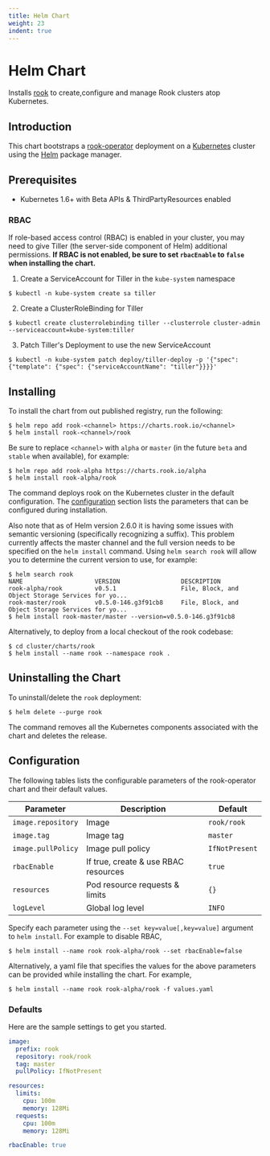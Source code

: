 ```yaml
---
title: Helm Chart
weight: 23
indent: true
---
```


# Helm Chart

Installs [rook](https://github.com/rook/rook) to create,configure and manage Rook clusters atop Kubernetes.

## Introduction

This chart bootstraps a [rook-operator](https://github.com/rook/rook) deployment on a [Kubernetes](http://kubernetes.io) cluster using the [Helm](https://helm.sh) package manager.

## Prerequisites

- Kubernetes 1.6+ with Beta APIs & ThirdPartyResources enabled

### RBAC

If role-based access control (RBAC) is enabled in your cluster, you may need to give Tiller (the server-side component of Helm) additional permissions. **If RBAC is not enabled, be sure to set `rbacEnable` to `false` when installing the chart.**

1. Create a ServiceAccount for Tiller in the `kube-system` namespace
  ```console
  $ kubectl -n kube-system create sa tiller
  ```

2. Create a ClusterRoleBinding for Tiller
  ```console
  $ kubectl create clusterrolebinding tiller --clusterrole cluster-admin --serviceaccount=kube-system:tiller
  ```

3. Patch Tiller's Deployment to use the new ServiceAccount
  ```console
  $ kubectl -n kube-system patch deploy/tiller-deploy -p '{"spec": {"template": {"spec": {"serviceAccountName": "tiller"}}}}'
  ```

## Installing

To install the chart from out published registry, run the following:

```console
$ helm repo add rook-<channel> https://charts.rook.io/<channel>
$ helm install rook-<channel>/rook
```

Be sure to replace `<channel>` with `alpha` or `master` (in the future `beta` and `stable` when available), for example:

```console
$ helm repo add rook-alpha https://charts.rook.io/alpha
$ helm install rook-alpha/rook
```

The command deploys rook on the Kubernetes cluster in the default configuration. The [configuration](#configuration) section lists the parameters that can be configured during installation.

Also note that as of Helm version 2.6.0 it is having some issues with semantic versioning (specifically recognizing a suffix). This problem currently affects the master channel and the full version needs to be specified on the `helm install` command. Using `helm search rook` will allow you to determine the current version to use, for example: 

```console
$ helm search rook
NAME                    VERSION                 DESCRIPTION
rook-alpha/rook         v0.5.1                  File, Block, and Object Storage Services for yo...
rook-master/rook        v0.5.0-146.g3f91cb8     File, Block, and Object Storage Services for yo...
$ helm install rook-master/master --version=v0.5.0-146.g3f91cb8
```

Alternatively, to deploy from a local checkout of the rook codebase:

```console
$ cd cluster/charts/rook
$ helm install --name rook --namespace rook .
```

## Uninstalling the Chart

To uninstall/delete the `rook` deployment:

```console
$ helm delete --purge rook
```

The command removes all the Kubernetes components associated with the chart and deletes the release.

## Configuration

The following tables lists the configurable parameters of the rook-operator chart and their default values.

| Parameter          | Description                          | Default              |
|--------------------|--------------------------------------|----------------------|
| `image.repository` | Image                                | `rook/rook`          |
| `image.tag`        | Image tag                            | `master`             |
| `image.pullPolicy` | Image pull policy                    | `IfNotPresent`       |
| `rbacEnable`       | If true, create & use RBAC resources | `true`               |
| `resources`        | Pod resource requests & limits       | `{}`                 |
| `logLevel`        | Global log level        | `INFO`                 |

Specify each parameter using the `--set key=value[,key=value]` argument to `helm install`. For example to disable RBAC,

```console
$ helm install --name rook rook-alpha/rook --set rbacEnable=false
```

Alternatively, a yaml file that specifies the values for the above parameters can be provided while installing the chart. For example,

```console
$ helm install --name rook rook-alpha/rook -f values.yaml
```

### Defaults

Here are the sample settings to get you started.

```yaml
image:
  prefix: rook
  repository: rook/rook
  tag: master
  pullPolicy: IfNotPresent

resources:
  limits:
    cpu: 100m
    memory: 128Mi
  requests:
    cpu: 100m
    memory: 128Mi

rbacEnable: true
```
